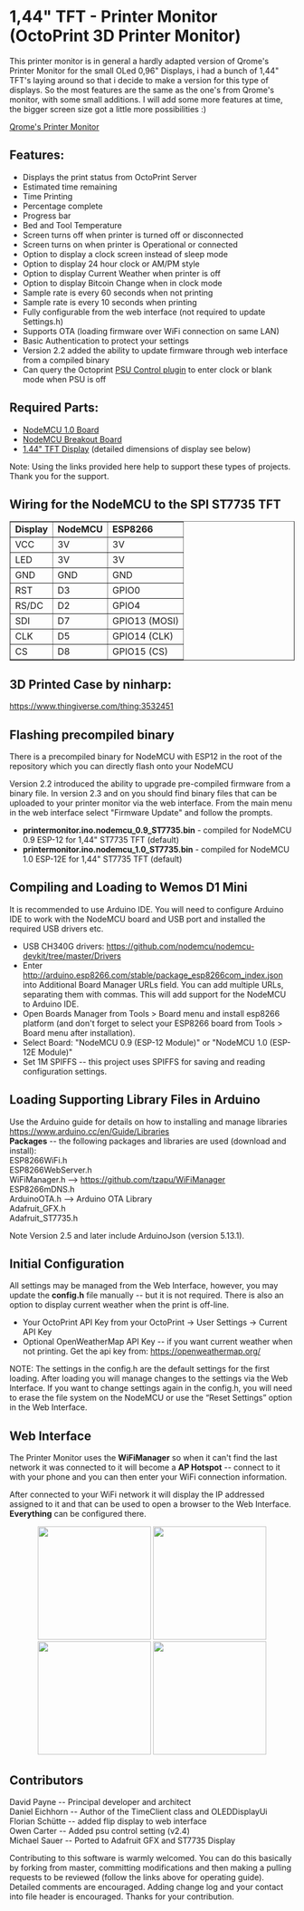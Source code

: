 # 1,44" TFT - Printer Monitor (OctoPrint 3D Printer Monitor)

This printer monitor is in general a hardly adapted version of Qrome's Printer Monitor 
for the small OLed 0,96" Displays, i had a bunch of 1,44" TFT's laying around so that 
i decide to make a version for this type of displays.
So the most features are the same as the one's from Qrome's monitor, with some small 
additions. 
I will add some more features at time, the bigger screen size got a little more possibilities :)

[Qrome's Printer Monitor](https://github.com/Qrome/printer-monitor)

## Features:
* Displays the print status from OctoPrint Server
* Estimated time remaining
* Time Printing
* Percentage complete
* Progress bar
* Bed and Tool Temperature
* Screen turns off when printer is turned off or disconnected
* Screen turns on when printer is Operational or connected
* Option to display a clock screen instead of sleep mode
* Option to display 24 hour clock or AM/PM style
* Option to display Current Weather when printer is off
* Option to display Bitcoin Change when in clock mode
* Sample rate is every 60 seconds when not printing
* Sample rate is every 10 seconds when printing
* Fully configurable from the web interface (not required to update Settings.h)
* Supports OTA (loading firmware over WiFi connection on same LAN)
* Basic Authentication to protect your settings
* Version 2.2 added the ability to update firmware through web interface from a compiled binary
* Can query the Octoprint [PSU Control plugin](https://plugins.octoprint.org/plugins/psucontrol/) to enter clock or blank mode when PSU is off

## Required Parts:
* [NodeMCU 1.0 Board](https://amzn.to/2HRklWy)
* [NodeMCU Breakout Board](https://amzn.to/2WH3Jo5)
* [1.44" TFT Display](https://amzn.to/2FPuGjI) (detailed dimensions of display see below)

Note: Using the links provided here help to support these types of projects. Thank you for the support.  

## Wiring for the NodeMCU to the SPI ST7735 TFT
<table border=1 align="center">
    <tr><td><b>Display</b></td><td><b>NodeMCU</b></td><td><b>ESP8266</b></td></tr>
    <tr><td>VCC</td><td>3V</td><td>3V</td></tr>
    <tr><td>LED</td><td>3V</td><td>3V</td></tr>
    <tr><td>GND</td><td>GND</td><td>GND</td></tr>
    <tr><td>RST</td><td>D3</td><td>GPIO0</td></tr>
    <tr><td>RS/DC</td><td>D2</td><td>GPIO4</td></tr>
    <tr><td>SDI</td><td>D7</td><td>GPIO13 (MOSI)</td></tr>
    <tr><td>CLK</td><td>D5</td><td>GPIO14 (CLK)</td></tr>
    <tr><td>CS</td><td>D8</td><td>GPIO15 (CS)</td></tr>
</table>


## 3D Printed Case by ninharp:  
https://www.thingiverse.com/thing:3532451

## Flashing precompiled binary
There is a precompiled binary for NodeMCU with ESP12 in the root of the repository which you can directly flash onto your NodeMCU

Version 2.2 introduced the ability to upgrade pre-compiled firmware from a binary file.  In version 2.3 and on you should find binary files that can be uploaded to your printer monitor via the web interface.  From the main menu in the web interface select "Firmware Update" and follow the prompts.
* **printermonitor.ino.nodemcu_0.9_ST7735.bin** - compiled for NodeMCU 0.9 ESP-12 for 1,44" ST7735 TFT (default)
* **printermonitor.ino.nodemcu_1.0_ST7735.bin** - compiled for NodeMCU 1.0 ESP-12E for 1,44" ST7735 TFT (default)

## Compiling and Loading to Wemos D1 Mini
It is recommended to use Arduino IDE.  You will need to configure Arduino IDE to work with the NodeMCU board and USB port and installed the required USB drivers etc.  
* USB CH340G drivers:  https://github.com/nodemcu/nodemcu-devkit/tree/master/Drivers
* Enter http://arduino.esp8266.com/stable/package_esp8266com_index.json into Additional Board Manager URLs field. You can add multiple URLs, separating them with commas.  This will add support for the NodeMCU to Arduino IDE.
* Open Boards Manager from Tools > Board menu and install esp8266 platform (and don't forget to select your ESP8266 board from Tools > Board menu after installation).
* Select Board:  "NodeMCU 0.9 (ESP-12 Module)" or "NodeMCU 1.0 (ESP-12E Module)"
* Set 1M SPIFFS -- this project uses SPIFFS for saving and reading configuration settings.

## Loading Supporting Library Files in Arduino
Use the Arduino guide for details on how to installing and manage libraries https://www.arduino.cc/en/Guide/Libraries  
**Packages** -- the following packages and libraries are used (download and install):  
ESP8266WiFi.h  
ESP8266WebServer.h   
WiFiManager.h --> https://github.com/tzapu/WiFiManager   
ESP8266mDNS.h  
ArduinoOTA.h  --> Arduino OTA Library   
Adafruit_GFX.h  
Adafruit_ST7735.h   
  
Note Version 2.5 and later include ArduinoJson (version 5.13.1).   

## Initial Configuration
All settings may be managed from the Web Interface, however, you may update the **config.h** file manually -- but it is not required.  There is also an option to display current weather when the print is off-line.  
* Your OctoPrint API Key from your OctoPrint -> User Settings -> Current API Key  
* Optional OpenWeatherMap API Key -- if you want current weather when not printing.  Get the api key from: https://openweathermap.org/  

NOTE: The settings in the config.h are the default settings for the first loading. After loading you will manage changes to the settings via the Web Interface. If you want to change settings again in the config.h, you will need to erase the file system on the NodeMCU or use the “Reset Settings” option in the Web Interface.  

## Web Interface
The Printer Monitor uses the **WiFiManager** so when it can't find the last network it was connected to 
it will become a **AP Hotspot** -- connect to it with your phone and you can then enter your WiFi connection information.

After connected to your WiFi network it will display the IP addressed assigned to it and that can be 
used to open a browser to the Web Interface.  **Everything** can be configured there.

<p align="center">
  <img src="/images/shot_01.png" width="200"/>
  <img src="/images/shot_02.png" width="200"/>
  <img src="/images/shot_03.png" width="200"/>
  <img src="/images/shot_04.png" width="200"/>
</p>

## Contributors
David Payne -- Principal developer and architect  
Daniel Eichhorn -- Author of the TimeClient class and OLEDDisplayUi  
Florian Schütte -- added flip display to web interface  
Owen Carter -- Added psu control setting (v2.4)   
Michael Sauer -- Ported to Adafruit GFX and ST7735 Display  

Contributing to this software is warmly welcomed. You can do this basically by
forking from master, committing modifications and then making a pulling requests to be reviewed (follow the links above
for operating guide).  Detailed comments are encouraged.  Adding change log and your contact into file header is encouraged.
Thanks for your contribution.


